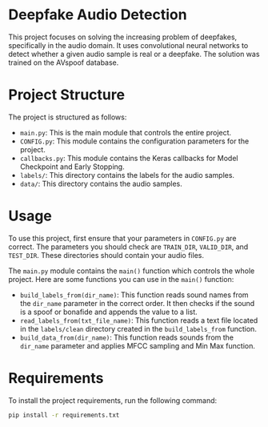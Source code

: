 # Deepfake Audio Detection

This project focuses on solving the increasing problem of deepfakes, specifically in the audio domain. It uses convolutional neural networks to detect whether a given audio sample is real or a deepfake. The solution was trained on the AVspoof database.

# Project Structure
The project is structured as follows:

- `main.py`: This is the main module that controls the entire project.
- `CONFIG.py`: This module contains the configuration parameters for the project.
- `callbacks.py`: This module contains the Keras callbacks for Model Checkpoint and Early Stopping.
- `labels/`: This directory contains the labels for the audio samples.
- `data/`: This directory contains the audio samples.

# Usage
To use this project, first ensure that your parameters in `CONFIG.py` are correct. The parameters you should check are `TRAIN_DIR`, `VALID_DIR`, and `TEST_DIR`. These directories should contain your audio files.

The `main.py` module contains the `main()` function which controls the whole project. Here are some functions you can use in the `main()` function:

- `build_labels_from(dir_name)`: This function reads sound names from the `dir_name` parameter in the correct order. It then checks if the sound is a spoof or bonafide and appends the value to a list.
- `read_labels_from(txt_file_name)`: This function reads a text file located in the `labels/clean` directory created in the `build_labels_from` function.
- `build_data_from(dir_name)`: This function reads sounds from the `dir_name` parameter and applies MFCC sampling and Min Max function.

# Requirements
To install the project requirements, run the following command:

```sh
pip install -r requirements.txt
```